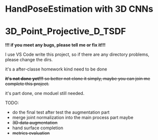 # HandPoseEstimation with 3D CNNs

# 3D_Point_Projective_D_TSDF

**!!! if you meet any bugs, please tell me or fix it!!!**

I use VS Code write this project, so if there are any directory problems, please change the dirs.

it's a after-classe homework kind need to be done


~~**it's not done yet!!!**
so better not clone it simply, maybe you can join me complete this project.~~

it's part done, one moduel still needed.

TODO:
* do the final test after test the augmentation part
* merge joint normalization into the main process part maybe
* ~~3D data augmentation~~
* hand surface completion
* ~~metrics evaluation~~

